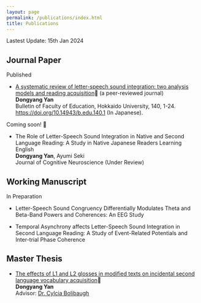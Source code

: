 ```yaml
---
layout: page
permalink: /publications/index.html
title: Publications
---
```


Lastest Update: 15th Jan 2024&nbsp; 

## Journal Paper
Published
- [A systematic review of letter-speech sound integration:
two analysis models and reading acquisition](https://ydyxj.github.io/file/1/)🔗 (a peer-reviewed journal)<br>**Dongyang Yan**<br>Bulletin of Faculty of
Education, Hokkaido University, 140, 1-24. https://doi.org/10.14943/b.edu.140.1 (In Japanese).

 Coming soon! 🚀
 - The Role of Letter-Speech Sound Integration in Native and Second Language Reading: A Study in Native Japanese Readers Learning English <br>**Dongyang Yan**, Ayumi Seki<br>Journal of Cognitive Neuroscience (Under Review)

## Working Manuscript
In Preparation 
- Letter-Speech Sound Congruency Differentially Modulates Theta and Beta-Band Powers and Coherences: An EEG 
Study

- Temporal Asynchrony affects Letter-Speech Sound Integration in Second Language Reading: A Study of Event-Related Potentials and Inter-trial Phase Coherence


## Master Thesis

- [The effects of L1 and L2 glosses in modified texts on incidental second language vocabulary acquisition](https://ydyxj.github.io/file/MAthesis/)🔗
<br>**Dongyang Yan**
<br>Advisor: [Dr. Cylcia Bolibaugh](https://pure.york.ac.uk/portal/en/persons/cylcia-bolibaugh)